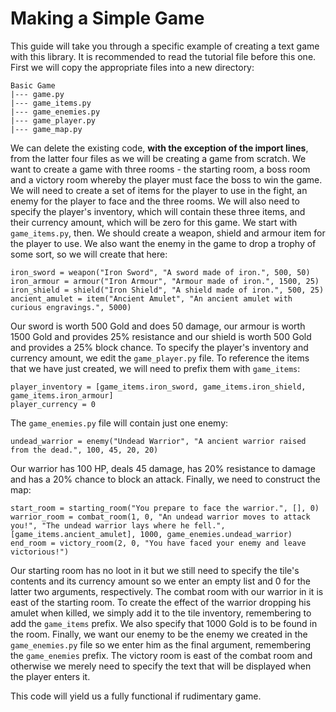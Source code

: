 # Making a Simple Game

 This guide will take you through a specific example of creating a text game with this library. It is recommended to read the tutorial file before this one. First we will copy the appropriate files into a new directory:

    Basic Game
    |--- game.py
    |--- game_items.py
    |--- game_enemies.py
    |--- game_player.py
    |--- game_map.py

 We can delete the existing code, **with the exception of the import lines**, from the latter four files as we will be creating a game from scratch. We want to create a game with three rooms - the starting room, a boss room and a victory room whereby the player must face the boss to win the game. We will need to create a set of items for the player to use in the fight, an enemy for the player to face and the three rooms. We will also need to specify the player's inventory, which will contain these three items, and their currency amount, which will be zero for this game.
 We start with `game_items.py`, then. We should create a weapon, shield and armour item for the player to use. We also want the enemy in the game to drop a trophy of some sort, so we will create that here:

    iron_sword = weapon("Iron Sword", "A sword made of iron.", 500, 50)
    iron_armour = armour("Iron Armour", "Armour made of iron.", 1500, 25)
    iron_shield = shield("Iron Shield", "A shield made of iron.", 500, 25)
    ancient_amulet = item("Ancient Amulet", "An ancient amulet with curious engravings.", 5000)

 Our sword is worth 500 Gold and does 50 damage, our armour is worth 1500 Gold and provides 25% resistance and our shield is worth 500 Gold and provides a 25% block chance. To specify the player's inventory and currency amount, we edit the `game_player.py` file. To reference the items that we have just created, we will need to prefix them with `game_items`:

    player_inventory = [game_items.iron_sword, game_items.iron_shield, game_items.iron_armour]
    player_currency = 0

 The `game_enemies.py` file will contain just one enemy:

    undead_warrior = enemy("Undead Warrior", "A ancient warrior raised from the dead.", 100, 45, 20, 20)

 Our warrior has 100 HP, deals 45 damage, has 20% resistance to damage and has a 20% chance to block an attack. Finally, we need to construct the map:

    start_room = starting_room("You prepare to face the warrior.", [], 0)
    warrior_room = combat_room(1, 0, "An undead warrior moves to attack you!", "The undead warrior lays where he fell.", [game_items.ancient_amulet], 1000, game_enemies.undead_warrior)
    end_room = victory_room(2, 0, "You have faced your enemy and leave victorious!")

 Our starting room has no loot in it but we still need to specify the tile's contents and its currency amount so we enter an empty list and 0 for the latter two arguments, respectively. The combat room with our warrior in it is east of the starting room. To create the effect of the warrior dropping his amulet when killed, we simply add it to the tile inventory, remembering to add the `game_items` prefix. We also specify that 1000 Gold is to be found in the room. Finally, we want our enemy to be the enemy we created in the `game_enemies.py` file so we enter him as the final argument, remembering the `game_enemies` prefix. The victory room is east of the combat room and otherwise we merely need to specify the text that will be displayed when the player enters it.

 This code will yield us a fully functional if rudimentary game.
